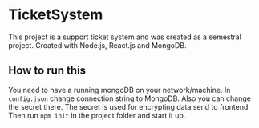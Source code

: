 # TicketSystem

This project is a support ticket system and was created as a semestral project.
Created with Node.js, React.js and MongoDB.

## How to run this
You need to have a running mongoDB on your network/machine. In ```config.json``` change connection string to MongoDB. Also you can change the secret there. The secret is used for encrypting data send to frontend. 
Then run ```npm init``` in the project folder and start it up.
